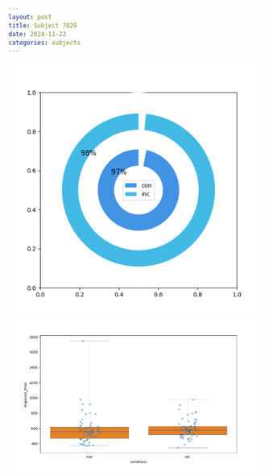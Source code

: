 ```yaml
---
layout: post
title: Subject 7029
date: 2024-11-22
categories: subjects
---
```


![](data/7029/run-7/7029_accuracy_by_condition.png)
![](data/7029/run-7/7029_rt.png)
